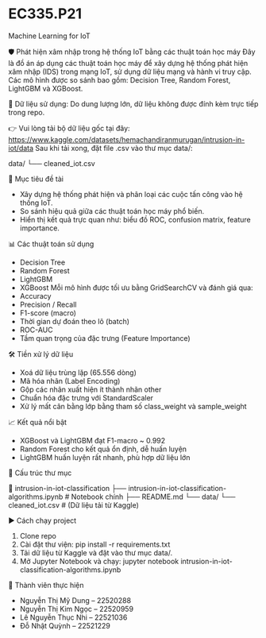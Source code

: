 # EC335.P21
Machine Learning for IoT 

🛡️ Phát hiện xâm nhập trong hệ thống IoT bằng các thuật toán học máy
Đây là đồ án áp dụng các thuật toán học máy để xây dựng hệ thống phát hiện xâm nhập (IDS) trong mạng IoT, sử dụng dữ liệu mạng và hành vi truy cập. Các mô hình được so sánh bao gồm: Decision Tree, Random Forest, LightGBM và XGBoost.

📂 Dữ liệu sử dụng: Do dung lượng lớn, dữ liệu không được đính kèm trực tiếp trong repo.

👉 Vui lòng tải bộ dữ liệu gốc tại đây: https://www.kaggle.com/datasets/hemachandiranmurugan/intrusion-in-iot/data
Sau khi tải xong, đặt file .csv vào thư mục data/:

data/
└── cleaned_iot.csv

🎯 Mục tiêu đề tài
+ Xây dựng hệ thống phát hiện và phân loại các cuộc tấn công vào hệ thống IoT.
+ So sánh hiệu quả giữa các thuật toán học máy phổ biến.
+ Hiển thị kết quả trực quan như: biểu đồ ROC, confusion matrix, feature importance.

📊 Các thuật toán sử dụng
+ Decision Tree
+ Random Forest
+ LightGBM
+ XGBoost
Mỗi mô hình được tối ưu bằng GridSearchCV và đánh giá qua:
+ Accuracy
+ Precision / Recall
+ F1-score (macro)
+ Thời gian dự đoán theo lô (batch)
+ ROC-AUC
+ Tầm quan trọng của đặc trưng (Feature Importance)

🛠️ Tiền xử lý dữ liệu
+ Xoá dữ liệu trùng lặp (65.556 dòng)
+ Mã hóa nhãn (Label Encoding)
+ Gộp các nhãn xuất hiện ít thành nhãn other
+ Chuẩn hóa đặc trưng với StandardScaler
+ Xử lý mất cân bằng lớp bằng tham số class_weight và sample_weight

📈 Kết quả nổi bật
+ XGBoost và LightGBM đạt F1-macro ~ 0.992
+ Random Forest cho kết quả ổn định, dễ huấn luyện
+ LightGBM huấn luyện rất nhanh, phù hợp dữ liệu lớn

📁 Cấu trúc thư mục

📁 intrusion-in-iot-classification
├── intrusion-in-iot-classification-algorithms.ipynb  # Notebook chính
├── README.md
└── data/
    └── cleaned_iot.csv  # (Dữ liệu tải từ Kaggle)

▶️ Cách chạy project
1. Clone repo
2. Cài đặt thư viện: pip install -r requirements.txt
3. Tải dữ liệu từ Kaggle và đặt vào thư mục data/.
4. Mở Jupyter Notebook và chạy: jupyter notebook intrusion-in-iot-classification-algorithms.ipynb

👥 Thành viên thực hiện
+ Nguyễn Thị Mỹ Dung – 22520288
+ Nguyễn Thị Kim Ngọc – 22520959
+ Lê Nguyễn Thục Nhi – 22521036
+ Đỗ Nhật Quỳnh – 22521229



